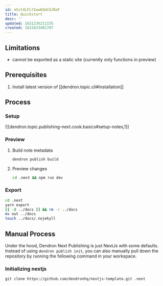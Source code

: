 ```yaml
---
id: e5st4LFLtIwwbQmC6JBaF
title: Quickstart
desc: ''
updated: 1631236211155
created: 1631033401707
---
```


## Limitations
- cannot be exported as a static site (currently only functions in preview)

## Prerequisites
1. Install latest version of [[dendron.topic.cli#installation]]

## Process

### Setup
![[dendron.topic.publishing-next.cook.basics#setup-notes,1]]

### Preview
1. Build note metadata
    ```sh
    dendron publish build
    ```
1. Preview changes
    ```sh
    cd .next && npm run dev
    ```
### Export

```sh
cd .next
yarn export
[[ -d ../docs ]] && rm -r ../docs
mv out ../docs 
touch ../docs/.nojekyll
```

## Manual Process

Under the hood, Dendron Next Publishing is just NextJs with some defaults. Instead of using `dendron publish init`, you can also manually pull down the repository by running the following command in your workspace.

### Initializing nextjs
```
git clone https://github.com/dendronhq/nextjs-template.git .next
```

